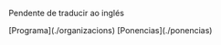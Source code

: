 Pendente de traducir ao inglés

<nav class="buttons">
  [Programa](./organizacions)
  [Ponencias](./ponencias)
</nav>
